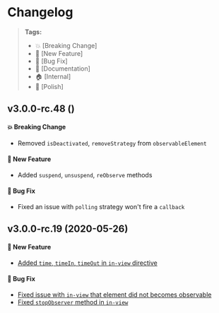 Changelog
=========

> **Tags:**
> - :boom:       [Breaking Change]
> - :rocket:     [New Feature]
> - :bug:        [Bug Fix]
> - :memo:       [Documentation]
> - :house:      [Internal]
> - :nail_care:  [Polish]

## v3.0.0-rc.48 ()

#### :boom: Breaking Change

* Removed `isDeactivated`, `removeStrategy` from `observableElement`

#### :rocket: New Feature

* Added `suspend`, `unsuspend`, `reObserve` methods

#### :bug: Bug Fix

* Fixed an issue with `polling` strategy won't fire a `callback`

## v3.0.0-rc.19 (2020-05-26)

#### :rocket: New Feature

* [Added `time`, `timeIn`, `timeOut` in `in-view` directive](https://github.com/V4Fire/Client/pull/201)

#### :bug: Bug Fix

* [Fixed issue with `in-view` that element did not becomes observable](https://github.com/V4Fire/Client/pull/201)
* [Fixed `stopObserver` method in `in-view`](https://github.com/V4Fire/Client/pull/201)
